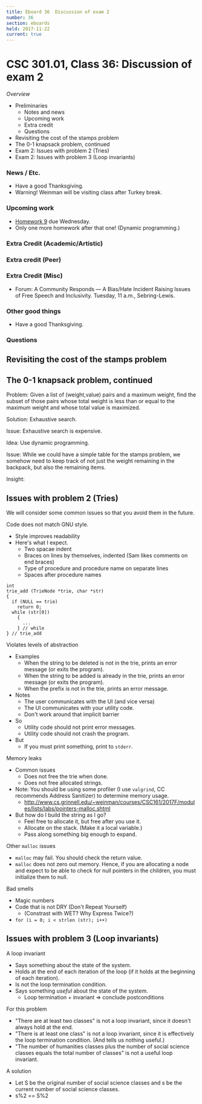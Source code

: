```yaml
---
title: Eboard 36  Discussion of exam 2
number: 36
section: eboards
held: 2017-11-22
current: true
---
```

CSC 301.01, Class 36:  Discussion of exam 2
===========================================

_Overview_

* Preliminaries
    * Notes and news
    * Upcoming work
    * Extra credit
    * Questions
* Revisiting the cost of the stamps problem
* The 0-1 knapsack problem, continued
* Exam 2: Issues with problem 2 (Tries)
* Exam 2: Issues with problem 3 (Loop invariants)

### News / Etc.

* Have a good Thanksgiving.
* Warning! Weinman will be visiting class after Turkey break.

### Upcoming work

* [Homework 9](../assignment09) due Wednesday.
* Only one more homework after that one!  (Dynamic programming.)

### Extra Credit (Academic/Artistic)

### Extra credit (Peer)

### Extra Credit (Misc)

* Forum: A Community Responds — A Bias/Hate Incident Raising Issues of Free Speech and Inclusivity.  Tuesday, 11 a.m., Sebring-Lewis.

### Other good things

* Have a good Thanksgiving.

### Questions

Revisiting the cost of the stamps problem
-----------------------------------------



The 0-1 knapsack problem, continued
-----------------------------------

Problem: Given a list of (weight,value) pairs and a maximum weight,
find the subset of those pairs whose total weight is less than or 
equal to the maximum weight and whose total value is maximized.

Solution: Exhaustive search.

Issue: Exhaustive search is expensive.

Idea: Use dynamic programming.

Issue: While we could have a simple table for the stamps problem, we
somehow need to keep track of not just the weight remaining in the 
backpack, but also the remaining items.

Insight: 

Issues with problem 2 (Tries)
-----------------------------

We will consider some common issues so that you avoid them in the
future.

Code does not match GNU style.  

* Style improves readability
* Here's what I expect.
    * Two spacae indent
    * Braces on lines by themselves, indented (Sam likes comments on end 
      braces)
    * Type of procedure and procedure name on separate lines
    * Spaces after procedure names

```
int
trie_add (TrieNode *trie, char *str)
{
  if (NULL == trie)
    return 0;
  while (str[0])
    {
      ...
    } // while
} // trie_add
```

Violates levels of abstraction

* Examples
    * When the string to be deleted is not in the trie, prints an
      error message (or exits the program).
    * When the string to be added is already in the trie, prints an
      error message (or exits the program).
    * When the prefix is not in the trie, prints an error message.
* Notes
    * The user communicates with the UI (and vice versa)
    * The UI communicates with your utility code.
    * Don't work around that implicit barrier
* So
    * Utility code should not print error messages.
    * Utility code should not crash the program.
* But
    * If you must print something, print to `stderr`.

Memory leaks

* Common issues
    * Does not free the trie when done.
    * Does not free allocated strings.
* Note: You should be using some profiler (I use `valgrind`, CC
  recommends Address Sanitizer) to determine memory usage.
    * <http://www.cs.grinnell.edu/~weinman/courses/CSC161/2017F/modules/lists/labs/pointers-malloc.shtml>
* But how do I build the string as I go?
    * Feel free to allocate it, but free after you use it.
    * Allocate on the stack.  (Make it a local variable.)
    * Pass along something big enough to expand.

Other `malloc` issues

* `malloc` may fail.  You should check the return value.
* `malloc` does not zero out memory.  Hence, if you are allocating a
  node and expect to be able to check for null pointers in the children,
  you must initialize them to null.

Bad smells

* Magic numbers
* Code that is not DRY  (Don't Repeat Yourself)
     * (Constrast with WET?  Why Express Twice?)
* `for (i = 0; i < strlen (str); i++)`

Issues with problem 3 (Loop invariants)
---------------------------------------

A loop invariant

* Says something about the state of the system.
* Holds at the end of each iteration of the loop (if it holds at the
  beginning of each iteration).
* Is not the loop termination condition.
* Says something *useful* about the state of the system.
    * Loop termination + invariant => conclude postconditions

For this problem

* "There are at least two classes" is not a loop invariant, since
  it doesn't always hold at the end.
* "There is at least one class" is not a loop invariant, since it is
  effectively the loop termination condition.  (And tells us
  nothing useful.)
* "The number of humanities classes plus the number of social science
  classes equals the total number of classes" is not a useful loop
  invariant.

A solution

* Let S be the original number of social science classes and s be the
  current number of social science classes.
* s%2 == S%2

